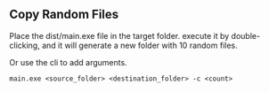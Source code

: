 ## Copy Random Files

Place the dist/main.exe file in the target folder. execute it by double-clicking, and it will generate a new folder with 10 random files.

Or use the cli to add arguments. 

````
main.exe <source_folder> <destination_folder> -c <count>
````